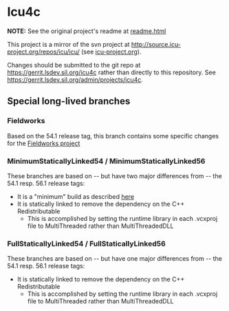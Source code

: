 # Icu4c

**NOTE:** See the original project's readme at [readme.html](https://github.com/sillsdev/icu4c/blob/FullStaticallyLinked56/readme.html)

This project is a mirror of the svn project at <http://source.icu-project.org/repos/icu/icu/> (see [icu-project.org](http://icu-project.org)).

Changes should be submitted to the git repo at <https://gerrit.lsdev.sil.org/icu4c> rather than directly to this repository. See <https://gerrit.lsdev.sil.org/admin/projects/icu4c>.

## Special long-lived branches

### Fieldworks

Based on the 54.1 release tag, this branch contains some specific changes for the [Fieldworks project](https://github.com/sillsdev/fieldworks)

### MinimumStaticallyLinked54 / MinimumStaticallyLinked56

These branches are based on -- but have two major differences from -- the 54.1 resp. 56.1 release tags:

- It is a "minimum" build as described [here](https://github.com/sillsdev/icu-dotnet#windows-1)
- It is statically linked to remove the dependency on the C++ Redistributable
  - This is accomplished by setting the runtime library in each .vcxproj file to MultiThreaded rather than MultiThreadedDLL

### FullStaticallyLinked54 / FullStaticallyLinked56

These branches are based on -- but have one major differences from -- the 54.1 resp. 56.1 release tags:

- It is statically linked to remove the dependency on the C++ Redistributable
  - This is accomplished by setting the runtime library in each .vcxproj file to MultiThreaded rather than MultiThreadedDLL
